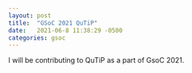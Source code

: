 ```yaml
---
layout: post
title:  "GSoC 2021 QuTiP"
date:   2021-06-8 11:38:29 -0500
categories: gsoc
---
```

I will be contributing to QuTiP as a part of GsoC 2021.
